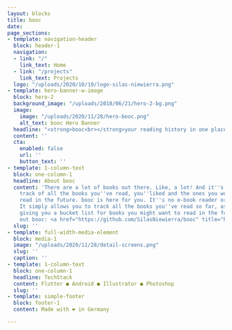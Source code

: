 ```yaml
---
layout: blocks
title: booc
date: 
page_sections:
- template: navigation-header
  block: header-1
  navigation:
  - link: "/"
    link_text: Home
  - link: "/projects"
    link_text: Projects
  logo: "/uploads/2020/10/19/logo-silas-niewierra.png"
- template: hero-banner-w-image
  block: hero-2
  background_image: "/uploads/2018/06/21/hero-2-bg.png"
  image:
    image: "/uploads/2020/11/28/hero-booc.png"
    alt_text: booc Hero Banner
  headline: "<strong>booc<br></strong>your reading history in one place"
  content: ''
  cta:
    enabled: false
    url: ''
    button_text: ''
- template: 1-column-text
  block: one-column-1
  headline: About booc
  content: 'There are a lot of books out there. Like, a lot! And it''s easy to lose
    track of all the books you''ve read, you''liked and the ones you would like to
    read in the future. booc is here for you. It''s no e-book reader or book store.
    It simply allows you to track all the books you''ve read so far, as well as a
    giving you a bucket list for books you might want to read in the future.<br><br>Check
    out booc: <a href="https://github.com/SilasNiewierra/booc" title="https://github.com/SilasNiewierra/booc">https://github.com/SilasNiewierra/booc</a>'
  slug: ''
- template: full-width-media-element
  block: media-1
  image: "/uploads/2020/11/28/detail-screens.png"
  slug: ''
  caption: ''
- template: 1-column-text
  block: one-column-1
  headline: TechStack
  content: Flutter ● Android ● Illustrator ● Photoshop
  slug: ''
- template: simple-footer
  block: footer-1
  content: Made with ❤︎ in Germany

---
```

